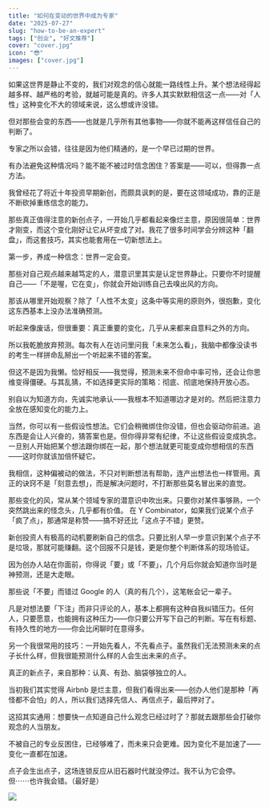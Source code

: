 ```yaml
---
title: "如何在变动的世界中成为专家"
date: "2025-07-27"
slug: "how-to-be-an-expert"
tags: ["创业", "好文推荐"]
cover: "cover.jpg"
icon: "😎"
images: ["cover.jpg"]
---
```

如果这世界是静止不变的，我们对观念的信心就能一路线性上升。某个想法经得起越多样、越严格的考验，就越可能是真的。许多人其实默默相信这一点——对「人性」这种变化不大的领域来说，这么想或许没错。



但对那些会变的东西——也就是几乎所有其他事物——你就不能再这样信任自己的判断了。



专家之所以会错，往往是因为他们精通的，是一个早已过期的世界。



有办法避免这种情况吗？能不能不被过时信念困住？答案是——可以，但得靠一点方法。



我曾经花了将近十年投资早期新创，而颇具讽刺的是，要在这领域成功，靠的正是不断砍掉重练信念的能力。



那些真正值得注意的新创点子，一开始几乎都看起来像烂主意，原因很简单：世界才刚变，而这个变化刚好让它从坏变成了对。我花了很多时间学会分辨这种「翻盘」，而这套技巧，其实也能套用在一切新想法上。



第一步，养成一种信念：世界一定会变。



那些对自己观点越来越笃定的人，潜意识里其实是认定世界静止。只要你不时提醒自己——「不是喔，它在变」，你就会开始训练自己去嗅出风的方向。



那该从哪里开始观察？除了「人性不太变」这条中等实用的原则外，很抱歉，变化这东西基本上没办法准确预测。



听起来像废话，但很重要：真正重要的变化，几乎从来都来自意料之外的方向。



所以我乾脆放弃预测。每次有人在访问里问我「未来怎么看」，我脑中都像没读书的考生一样拼命乱掰出一个听起来不错的答案。



但这不是因为我懒。恰好相反——我觉得，预测未来不但命中率可怜，还会让你思维变得僵硬。与其乱猜，不如选择更实际的策略：彻底、彻底地保持开放心态。



别自以为知道方向，先诚实地承认——我根本不知道哪边才是对的。然后把注意力全放在感知变化的能力上。



当然，你可以有一些假设性想法。它们会稍微绑住你没错，但也会驱动你前进。追东西是会让人兴奋的，猜答案也是。但你得非常有纪律，不让这些假设变成执念。
一旦别人开始把某个想法跟你绑在一起，那个想法就更可能变成你想相信的东西——这时你就该加倍怀疑它。



我相信，这种偏被动的做法，不只对判断想法有帮助，连产出想法也一样管用。真正的诀窍不是「刻意去想」，而是解决问题时，不打断那些莫名冒出来的直觉。



那些变化的风，常从某个领域专家的潜意识中吹出来。只要你对某件事够熟，一个突然跳出来的怪念头，几乎都有价值。
在 Y Combinator，如果我们说某个点子「疯了点」，那通常是称赞——搞不好还比「这点子不错」更赞。



新创投资人有极高的动机要刷新自己的信念。只要比别人早一步意识到某个点子不是垃圾，那就可能赚翻。这个回报不只是钱，更是你整个判断体系的现场验证。



因为创办人站在你面前，你得说「要」或「不要」，几个月后你就会知道你当时是神预测，还是大走眼。



那些说「不要」而错过 Google 的人（真的有几个），这笔帐会记一辈子。



凡是对想法要「下注」而非只评论的人，基本上都拥有这种自我纠错压力。任何人，只要愿意，也能拥有这种压力——你只要公开写下自己的判断。写在有标题、有持久性的地方——你会比闲聊时在意得多。



另一个我很常用的技巧：一开始先看人，不先看点子。虽然我们无法预测未来的点子长什么样，但我很能预测什么样的人会生出未来的点子。



真正的新点子，来自那种：认真、有劲、脑袋够独立的人。



当初我们其实觉得 Airbnb 是烂主意，但我们看得出来——创办人他们是那种「再怪都不会怕」的人，所以我们选择先信人、再信点子，最后押对了。



这招其实通用：想要快一点知道自己什么观念已经过时了？那就去跟那些会打破你观念的人当朋友。



不被自己的专业反困住，已经够难了，而未来只会更难。因为变化不是加速了——变化一直都在加速。



点子会生出点子，这场连锁反应从旧石器时代就没停过。我不认为它会停。
但⋯⋯也许我会错。（最好是）




![](https://prod-files-secure.s3.us-west-2.amazonaws.com/112d0858-5090-4d34-a606-b75eb8d65fd2/46476355-9cf3-4e99-9b7a-3531bc426380/1000202064.png?X-Amz-Algorithm=AWS4-HMAC-SHA256&X-Amz-Content-Sha256=UNSIGNED-PAYLOAD&X-Amz-Credential=ASIAZI2LB466VWUF3HVX%2F20250924%2Fus-west-2%2Fs3%2Faws4_request&X-Amz-Date=20250924T122624Z&X-Amz-Expires=3600&X-Amz-Security-Token=IQoJb3JpZ2luX2VjENT%2F%2F%2F%2F%2F%2F%2F%2F%2F%2FwEaCXVzLXdlc3QtMiJIMEYCIQCMVAi4JOXFwi1cHilN5MF8xPZDXSfsrRO74SzBmI0sfQIhAJzzh%2F%2FQQhMFlxO4AmTMxrt03YDRAyX%2FR4QLqfful6FFKv8DCF0QABoMNjM3NDIzMTgzODA1IgySo2ZWo7w4KLZ9nFMq3AOQB1dgcjxk7%2BDXCnj3yVgWj1CdVqlMjmoKS0yrDblGrLPw01iBHcU0qMBsUmKBHQ0J9fRG30MyB%2BGTi%2BYDD%2BE84cFQSxqy3IltDPK45xforyeun%2BsYKlIxj1oqpJLFK%2FyscbFQAh1gyHocr6WReZbapTDcUirHQw5WDU0jeKFFwR5Dd5EltDiFUDvWTycYZnf8kQHiVaj9rV1FvE8zdVjeNQ%2FXhINJ8eftY7Z4l4JAumbu1awrG8Urgfl1lmHFBC7xsls4ufhyjPrcGogVmoGRSMDLhlQJp2HXOAh4rEdITygpX%2FAz81NisOyRpdcwpxIy%2FfbFzFjIqWV7EPTA41RZyLoeqjJlWxwK2%2BNlCf20IUPOywCcMhk3XRczlc7RBqLt0M3sNxrqU8VdBpH0HmMEW0%2FJ3IYSl3AsuqtiC72q1PhclDPw9So3hSNl7ciC4i0ee7ZmaeGr1C2fUQaTlWYJEj7BrMYbWpUAUGdPQnA0Wime80bXERaNfZmAVLOS0%2FAWclE%2FFnuDr4HOdyRwKGnqSguZ0o53FU5rrZuSABya4a9WzONLqxtPrfTlmtk0YGZdE339iTcYKzjSkh7a7w%2BzUgVZBOlnWsfzsKNiDQwqyvBKB9o%2Bd0KunEFMkzDxss%2FGBjqkAZiqh6an1MqW05ewRGMGQt0km4D4%2FRjFdc3dTC75%2Fya2it2yDBnvDhFYdmvrI2YMecdbRqlV6CVJ9x3P5k778EBHnWJ9J7tl5KoyrT4fwUD3AYTWGDb0kyJN4%2BNlWNAG4N4qPrroCs27TwMov5vK0FhGt%2FU22FdfJfuriibWF2sn%2B0H7fjyZq1GEJymCoLBG3j%2Fv4e2DOuQVxGvOfSEtE54sWQO6&X-Amz-Signature=e7b5cd5b051321baccaa30e77e7ac34c41876612714979aef8c79b5652c47068&X-Amz-SignedHeaders=host&x-amz-checksum-mode=ENABLED&x-id=GetObject)

